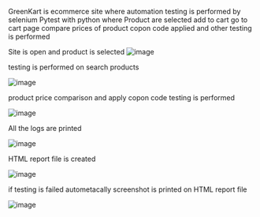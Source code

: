 GreenKart is ecommerce site where automation testing is performed by selenium Pytest with python where Product are selected add to cart go to cart page compare prices of product copon code applied and other testing is performed



Site is open and product is selected
![image](https://github.com/user-attachments/assets/57f6cb3e-a428-4d0f-aba5-c34f797c1d2b)




testing is performed on search products  

![image](https://github.com/user-attachments/assets/e016f995-ce46-4322-b4d8-2e564c0bc221)





product price comparison and apply copon code testing is performed

![image](https://github.com/user-attachments/assets/3d7443ce-acd8-4526-a066-4067ddf0cb0d)




All the logs are printed 

![image](https://github.com/user-attachments/assets/a82111c5-5ce1-41ad-bf6e-f04a11131148)




HTML report file is created  

![image](https://github.com/user-attachments/assets/45e590e4-f5c8-4a3a-9995-280e99818e66)




if testing is failed autometacally screenshot is printed on HTML report file

![image](https://github.com/user-attachments/assets/4d20f4e8-f6aa-4d7a-ad2d-2e675b4e5010)



